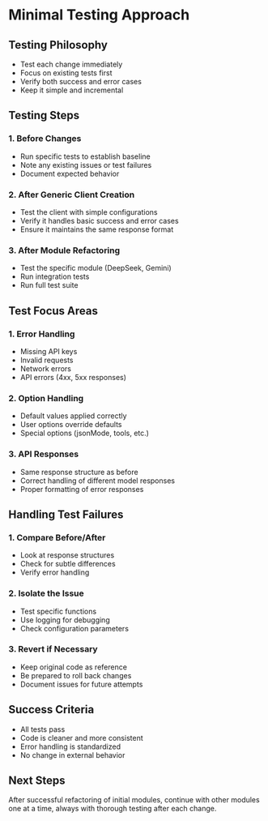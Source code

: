 # Minimal Testing Approach

## Testing Philosophy

- Test each change immediately
- Focus on existing tests first
- Verify both success and error cases
- Keep it simple and incremental

## Testing Steps

### 1. Before Changes

- Run specific tests to establish baseline
- Note any existing issues or test failures
- Document expected behavior

### 2. After Generic Client Creation

- Test the client with simple configurations
- Verify it handles basic success and error cases
- Ensure it maintains the same response format

### 3. After Module Refactoring

- Test the specific module (DeepSeek, Gemini)
- Run integration tests
- Run full test suite

## Test Focus Areas

### 1. Error Handling

- Missing API keys
- Invalid requests
- Network errors
- API errors (4xx, 5xx responses)

### 2. Option Handling

- Default values applied correctly
- User options override defaults
- Special options (jsonMode, tools, etc.)

### 3. API Responses

- Same response structure as before
- Correct handling of different model responses
- Proper formatting of error responses

## Handling Test Failures

### 1. Compare Before/After

- Look at response structures
- Check for subtle differences
- Verify error handling

### 2. Isolate the Issue

- Test specific functions
- Use logging for debugging
- Check configuration parameters

### 3. Revert if Necessary

- Keep original code as reference
- Be prepared to roll back changes
- Document issues for future attempts

## Success Criteria

- All tests pass
- Code is cleaner and more consistent
- Error handling is standardized
- No change in external behavior

## Next Steps

After successful refactoring of initial modules, continue with other modules one at a time, always with thorough testing after each change.